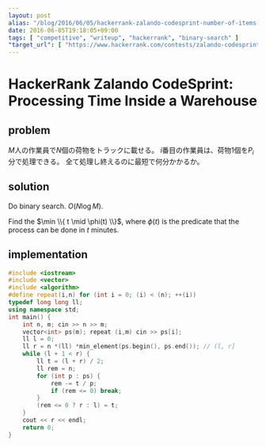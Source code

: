 ```yaml
---
layout: post
alias: "/blog/2016/06/05/hackerrank-zalando-codesprint-number-of-items-sorted-in-a-warehouse/"
date: 2016-06-05T19:18:05+09:00
tags: [ "competitive", "writeup", "hackerrank", "binary-search" ]
"target_url": [ "https://www.hackerrank.com/contests/zalando-codesprint/challenges/number-of-items-sorted-in-a-warehouse" ]
---
```


# HackerRank Zalando CodeSprint: Processing Time Inside a Warehouse

## problem

$M$人の作業員で$N$個の荷物をトラックに載せる。
$i$番目の作業員は、荷物$1$個を$P_i$分で処理できる。
全て処理し終えるのに最短で何分かかるか。

## solution

Do binary search. $O(N \log M)$.

Find the $\min \\{ t \mid \phi(t) \\}$, where $\phi(t)$ is the predicate that the process can be done in $t$ minutes.

## implementation

``` c++
#include <iostream>
#include <vector>
#include <algorithm>
#define repeat(i,n) for (int i = 0; (i) < (n); ++(i))
typedef long long ll;
using namespace std;
int main() {
    int n, m; cin >> n >> m;
    vector<int> ps(m); repeat (i,m) cin >> ps[i];
    ll l = 0;
    ll r = n *(ll) *min_element(ps.begin(), ps.end()); // (l, r]
    while (l + 1 < r) {
        ll t = (l + r) / 2;
        ll rem = n;
        for (int p : ps) {
            rem -= t / p;
            if (rem <= 0) break;
        }
        (rem <= 0 ? r : l) = t;
    }
    cout << r << endl;
    return 0;
}
```
